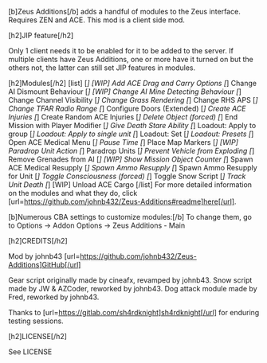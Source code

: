 [b]Zeus Additions[/b] adds a handful of modules to the Zeus interface. Requires ZEN and ACE. This mod is a client side mod.

[h2]JIP feature[/h2]

Only 1 client needs it to be enabled for it to be added to the server. If multiple clients have Zeus Additions, one or more have it turned on but the others not, the latter can still set JIP features in modules.

[h2]Modules[/h2]
[list]
[*] [WIP] Add ACE Drag and Carry Options
[*] Change AI Dismount Behaviour
[*] [WIP] Change AI Mine Detecting Behaviour
[*] Change Channel Visibility
[*] Change Grass Rendering
[*] Change RHS APS
[*] Change TFAR Radio Range
[*] Configure Doors (Extended)
[*] Create ACE Injuries
[*] Create Random ACE Injuries
[*] Delete Object (forced)
[*] End Mission with Player Modifier
[*] Give Death Stare Ability
[*] Loadout: Apply to group
[*] Loadout: Apply to single unit
[*] Loadout: Set
[*] Loadout: Presets
[*] Open ACE Medical Menu
[*] Pause Time
[*] Place Map Markers
[*] [WIP] Paradrop Unit Action
[*] Paradrop Units
[*] Prevent Vehicle from Exploding
[*] Remove Grenades from AI
[*] [WIP] Show Mission Object Counter
[*] Spawn ACE Medical Resupply
[*] Spawn Ammo Resupply
[*] Spawn Ammo Resupply for Unit
[*] Toggle Consciousness (forced)
[*] Toggle Snow Script
[*] Track Unit Death
[*] [WIP] Unload ACE Cargo
[/list]
For more detailed information on the modules and what they do, click [url=https://github.com/johnb432/Zeus-Additions#readme]here[/url].

[b]Numerous CBA settings to customize modules:[/b] To change them, go to Options -> Addon Options -> Zeus Additions - Main

[h2]CREDITS[/h2]

Mod by johnb43
[url=https://github.com/johnb432/Zeus-Additions]GitHub[/url]

Gear script originally made by cineafx, revamped by johnb43.
Snow script made by JW & AZCoder, reworked by johnb43.
Dog attack module made by Fred, reworked by johnb43.

Thanks to [url=https://gitlab.com/sh4rdknight]sh4rdknight[/url] for enduring testing sessions.

[h2]LICENSE[/h2]

See LICENSE
